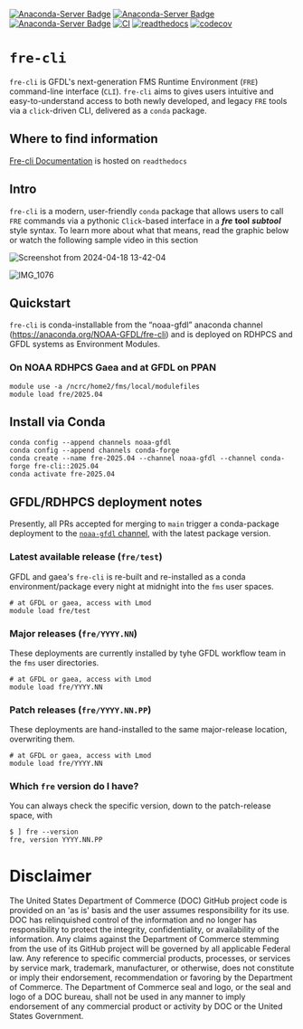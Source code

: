 [![Anaconda-Server Badge](https://anaconda.org/noaa-gfdl/fre-cli/badges/version.svg)](https://anaconda.org/noaa-gfdl/fre-cli)
[![Anaconda-Server Badge](https://anaconda.org/noaa-gfdl/fre-cli/badges/latest_release_date.svg)](https://anaconda.org/noaa-gfdl/fre-cli)
[![Anaconda-Server Badge](https://anaconda.org/noaa-gfdl/fre-cli/badges/latest_release_relative_date.svg)](https://anaconda.org/noaa-gfdl/fre-cli)
[![CI](https://github.com/NOAA-GFDL/fre-cli/workflows/publish_conda/badge.svg)](https://github.com/NOAA-GFDL/fre-cli/actions?query=workflow%3Apublish_conda+branch%3Amain++)
[![readthedocs](https://app.readthedocs.org/projects/noaa-gfdl-fre-cli/badge/?version=latest&style=flat)](https://noaa-gfdl.readthedocs.io/projects/fre-cli/en/latest/)
[![codecov](https://codecov.io/gh/NOAA-GFDL/fre-cli/graph/badge.svg?token=iGb0wEuWs1)](https://codecov.io/gh/NOAA-GFDL/fre-cli)

# **`fre-cli`**

`fre-cli` is GFDL's next-generation FMS Runtime Environment (`FRE`) command-line interface (`CLI`). `fre-cli` aims to gives users intuitive and easy-to-understand access to both newly developed, and legacy `FRE` tools via a `click`-driven CLI, delivered as a `conda` package.

## **Where to find information**

[Fre-cli Documentation](https://noaa-gfdl.readthedocs.io/projects/fre-cli/en/latest/index.html) is hosted on `readthedocs`

## **Intro**
`fre-cli` is a modern, user-friendly `conda` package that allows users to call `FRE` commands via a pythonic `Click`-based interface in a **_fre_** **tool** **_subtool_** style syntax. To learn more about what that means, read the graphic below or watch the following sample video in this section

![Screenshot from 2024-04-18 13-42-04](https://github.com/NOAA-GFDL/fre-cli/assets/98476720/43c028a6-4e6a-42fe-8bec-008b6758ea9b)

![IMG_1076](https://github.com/NOAA-GFDL/fre-cli/assets/98476720/817cabe1-6e3b-4210-9874-b13f601265d6)

## **Quickstart**

`fre-cli` is conda-installable from the “noaa-gfdl” anaconda channel (https://anaconda.org/NOAA-GFDL/fre-cli)
and is deployed on RDHPCS and GFDL systems as Environment Modules.

### On NOAA RDHPCS Gaea and at GFDL on PPAN

```
module use -a /ncrc/home2/fms/local/modulefiles
module load fre/2025.04
```

## Install via Conda

```
conda config --append channels noaa-gfdl
conda config --append channels conda-forge
conda create --name fre-2025.04 --channel noaa-gfdl --channel conda-forge fre-cli::2025.04
conda activate fre-2025.04
```

## GFDL/RDHPCS deployment notes
Presently, all PRs accepted for merging to `main` trigger a conda-package deployment to the 
[`noaa-gfdl` channel](https://anaconda.org/NOAA-GFDL/fre-cli), with the latest package version. 

### Latest available release (`fre/test`)
GFDL and gaea's `fre-cli` is re-built and re-installed as a conda environment/package every night at midnight into the `fms` user spaces.
```
# at GFDL or gaea, access with Lmod
module load fre/test
```

### Major releases (`fre/YYYY.NN`)
These deployments are currently installed by tyhe GFDL workflow team in the `fms` user directories.
```
# at GFDL or gaea, access with Lmod
module load fre/YYYY.NN
```

### Patch releases (`fre/YYYY.NN.PP`)
These deployments are hand-installed to the same major-release location, overwriting them. 
```
# at GFDL or gaea, access with Lmod
module load fre/YYYY.NN
```

### Which `fre` version do I have?
You can always check the specific version, down to the patch-release space, with 
```
$ ] fre --version
fre, version YYYY.NN.PP
```

# Disclaimer
The United States Department of Commerce (DOC) GitHub project code is provided on an 'as is' basis and the user assumes responsibility for its use. DOC has relinquished control of the information and no longer has responsibility to protect the integrity, confidentiality, or availability of the information. Any claims against the Department of Commerce stemming from the use of its GitHub project will be governed by all applicable Federal law. Any reference to specific commercial products, processes, or services by service mark, trademark, manufacturer, or otherwise, does not constitute or imply their endorsement, recommendation or favoring by the Department of Commerce. The Department of Commerce seal and logo, or the seal and logo of a DOC bureau, shall not be used in any manner to imply endorsement of any commercial product or activity by DOC or the United States Government.

